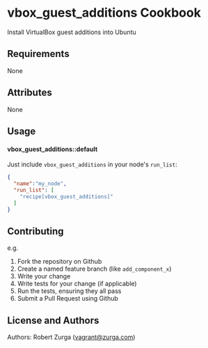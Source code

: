 vbox_guest_additions Cookbook
=============================
Install VirtualBox guest additions into Ubuntu

Requirements
------------
None

Attributes
----------
None

Usage
-----
#### vbox_guest_additions::default

Just include `vbox_guest_additions` in your node's `run_list`:

```json
{
  "name":"my_node",
  "run_list": [
    "recipe[vbox_guest_additions]"
  ]
}
```

Contributing
------------

e.g.
1. Fork the repository on Github
2. Create a named feature branch (like `add_component_x`)
3. Write your change
4. Write tests for your change (if applicable)
5. Run the tests, ensuring they all pass
6. Submit a Pull Request using Github

License and Authors
-------------------
Authors: Robert Zurga (vagrant@zurga.com)
